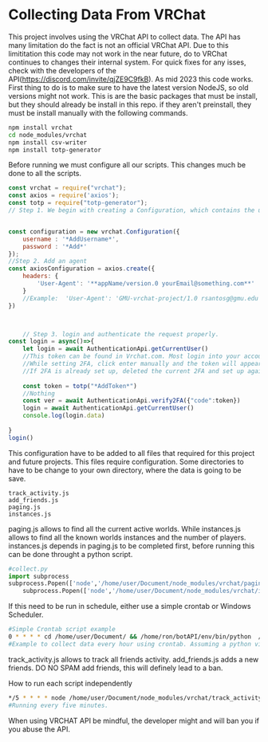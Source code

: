 
# Collecting Data From VRChat

This project involves using the VRChat API to collect data. The API has many limitation do the fact is not an official VRChat API. Due to this limititation this code may not work in the near future, do to VRChat continues to changes their internal system. For quick fixes for any isses, check with the developers of the API(https://discord.com/invite/qjZE9C9fkB). As mid 2023 this code works. First thing to do is to make sure to have the latest version NodeJS, so old versions might not work. This is are the basic packages that must be install, but they should already be install in this repo. if they aren't preinstall, they must be install manually with the following commands. 
```bash
npm install vrchat
cd node_modules/vrchat
npm install csv-writer
npm install totp-generator
```



Before running we must configure all our scripts. This changes much be done to all the scripts. 
```javascript
const vrchat = require("vrchat");
const axios = require('axios');
const totp = require("totp-generator");
// Step 1. We begin with creating a Configuration, which contains the username


const configuration = new vrchat.Configuration({
    username : '*AddUsername*',
    password : '*Add*'
});
//Step 2. Add an agent 
const axiosConfiguration = axios.create({
    headers: {
        'User-Agent': '**appName/version.0 yourEmail@something.com**'
    }
    //Example:  'User-Agent': 'GMU-vrchat-project/1.0 rsantosg@gmu.edu'
})



    // Step 3. login and authenticate the request properly. 
const login = async()=>{
    let login = await AuthenticationApi.getCurrentUser()
    //This token can be found in Vrchat.com. Most login into your account and set up 2FA.
    //While setting 2FA, click enter manually and the token will appear.
    //If 2FA is already set up, deleted the current 2FA and set up again. 
    
    const token = totp("*AddToken*")
    //Nothing 
    const ver = await AuthenticationApi.verify2FA({"code":token})
    login = await AuthenticationApi.getCurrentUser()
    console.log(login.data)
    
}
login()

```
This configuration have to be added to all files that required for this project and future projects. 
This files require configuration. Some directories to have to be change to your own directory, where the data is going to be save. 
```
track_activity.js
add_friends.js 
paging.js 
instances.js
```
paging.js allows to find all the current active worlds. While instances.js allows to find all the known worlds instances and the number of players. instances.js depends in paging.js to be completed first, before running this can be done throught a python script. 
```Python
#collect.py 
import subprocess
subprocess.Popen(['node','/home/user/Document/node_modules/vrchat/paging.js'], stdout=subprocess.PIPE)
    subprocess.Popen(['node','/home/user/Document/node_modules/vrchat/instances.js'], stdout=subprocess.PIPE)
```
If this need to be run in schedule, either use a simple crontab or Windows Scheduler. 
```bash
#Simple Crontab script example 
0 * * * * cd /home/user/Document/ && /home/ron/botAPI/env/bin/python  /home/user/Document/scripts/collect.py  >> /home/user/Document/scripts/errors/collect_error.txt 2>&1; echo "" /home/user/Document/data/errors
#Example to collect data every hour using crontab. Assuming a python virtual enviroment is being use. 
```
track_activity.js allows to track all friends activity. add_friends.js adds a new friends. DO NO SPAM add friends, this will definely lead to a ban.

How to run each script independently
```bash
*/5 * * * * node /home/user/Document/node_modules/vrchat/track_activity.js >> home/user/Document/scripts/data/errors/friends_activity_log.txt 2>&1; echo "" /home/user/Document/errors
#Running every five minutes. 
```
When using VRCHAT API be mindful, the developer might and will ban you if you abuse the API. 
```

```

